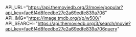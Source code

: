 API_URL="https://api.themoviedb.org/3/movie/popular?api_key=fae6f4d8feedbe27e2a69edfe839a706"
API_IMG="https://image.tmdb.org/t/p/w500/"
API_SEARCH="https://api.themoviedb.org/3/search/movie?api_key=fae6f4d8feedbe27e2a69edfe839a706query"
